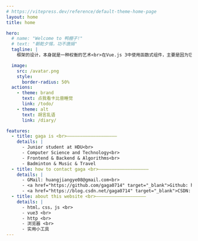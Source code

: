```yaml
---
# https://vitepress.dev/reference/default-theme-home-page
layout: home
title: home

hero:
  # name: "Welcome to 鸭棚子!"
  # text: "朝乾夕惕，功不唐捐"
  tagline: |
    框架的设计，本身就是一种权衡的艺术<br>在Vue.js 3中使用函数式组件，主要是因为它的简单性，而不是因为它的性能好。<br> 朝乾夕惕，功不唐捐

  image:
    src: /avatar.png
    style:
      border-radius: 50%
  actions:
    - theme: brand
      text: 点我看卡比兽睡觉
      link: /todo/
    - theme: alt
      text: 胡言乱语
      link: /diary/

features:
  - title: gaga is <br>———————————————————
    details: |
      - Junior student at HDU<br>
      - Computer Science and Technology<br>
      - Frontend & Backend & Algorithms<br>
      - Badminton & Music & Travel
  - title: how to contact gaga <br>———————————————————
    details: |
      - GMail: huangjiangye08@gmail.com<br>
      - <a href="https://github.com/gaga0714" target="_blank">Github: https://github.com/gaga0714</a><br>
      - <a href="https://blog.csdn.net/gaga0714" target="_blank">CSDN: https://blog.csdn.net/gaga0714</a>
  - title: about this website <br>———————————————————
    details: |
      - html，css，js <br>
      - vue3 <br>
      - http <br>
      - 浏览器 <br>
      - 实用小工具
---
```

